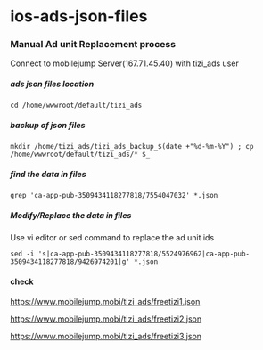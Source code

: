 # ios-ads-json-files

### Manual Ad unit Replacement process

Connect to mobilejump Server(167.71.45.40) with tizi_ads user
##### ads json files location
```cd /home/wwwroot/default/tizi_ads```
##### backup of json files
```mkdir /home/tizi_ads/tizi_ads_backup_$(date +"%d-%m-%Y") ; cp /home/wwwroot/default/tizi_ads/* $_```

##### find the data in files
```grep 'ca-app-pub-3509434118277818/7554047032' *.json```

##### Modify/Replace the data in files

Use vi editor or sed command to replace the ad unit ids

```sed -i 's|ca-app-pub-3509434118277818/5524976962|ca-app-pub-3509434118277818/9426974201|g' *.json```

#### check

https://www.mobilejump.mobi/tizi_ads/freetizi1.json

https://www.mobilejump.mobi/tizi_ads/freetizi2.json

https://www.mobilejump.mobi/tizi_ads/freetizi3.json


